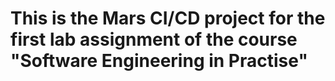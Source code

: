 # This is the Mars CI/CD project for the first lab assignment of the course "Software Engineering in Practise"
